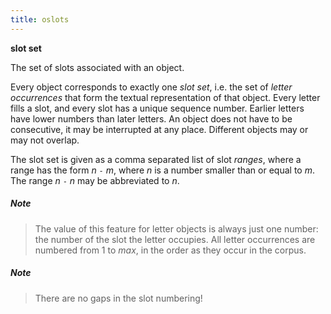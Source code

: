 ```yaml
---
title: oslots
---
```


**slot set**


The set of slots associated with an object.

Every object corresponds to exactly one *slot set*,
i.e. the set of *letter occurrences* that form the textual representation of that object.
Every letter fills a slot, and every slot has a unique sequence number.
Earlier letters have lower numbers than later letters.
An object does not have to be consecutive, it may be interrupted at any place.
Different objects may or may not overlap.

The slot set is given as a comma separated list of slot *ranges*, where a range has the form *n* `-` *m*,
where *n* is a number smaller than or equal to *m*. The range *n* `-` *n* may be abbreviated to *n*.

##### Note
> The value of this feature for letter objects is always just one number: the number of the slot the letter occupies.
All letter occurrences are numbered from 1 to *max*, in the order as they occur in the corpus.

##### Note
> There are no gaps in the slot numbering!
